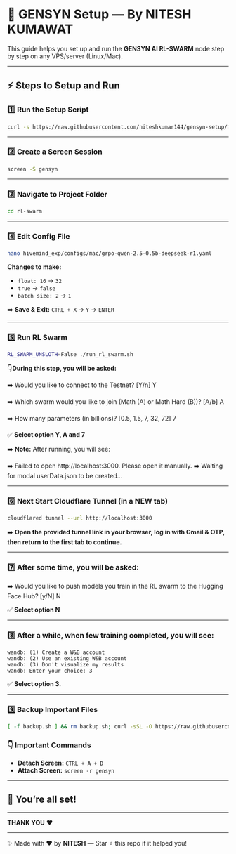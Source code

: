 # 🚀 GENSYN Setup — By NITESH KUMAWAT

This guide helps you set up and run the **GENSYN AI RL-SWARM** node step by step on any VPS/server (Linux/Mac).

---

## ⚡ **Steps to Setup and Run**

### 1️⃣ Run the Setup Script

```bash
curl -s https://raw.githubusercontent.com/niteshkumar144/gensyn-setup/main/setup.sh | bash
```

---

### 2️⃣ Create a Screen Session

```bash
screen -S gensyn
```

---

### 3️⃣ Navigate to Project Folder

```bash
cd rl-swarm
```

---

### 4️⃣ Edit Config File

```bash
nano hivemind_exp/configs/mac/grpo-qwen-2.5-0.5b-deepseek-r1.yaml
```

**Changes to make:**

- `float: 16` → `32`
- `true` → `false`
- `batch size: 2` → `1`

➡️ **Save & Exit:** `CTRL + X` → `Y` → `ENTER`

---

### 5️⃣ Run RL Swarm

```bash
RL_SWARM_UNSLOTH=False ./run_rl_swarm.sh
```

👇**During this step, you will be asked:**

➡️ Would you like to connect to the Testnet? [Y/n] Y

➡️ Which swarm would you like to join (Math (A) or Math Hard (B))? [A/b] A

➡️ How many parameters (in billions)? [0.5, 1.5, 7, 32, 72] 7

✅ **Select option Y, A and 7**

➡️ **Note:** After running, you will see:

➡️ Failed to open http://localhost:3000. Please open it manually.
➡️ Waiting for modal userData.json to be created...

---

### 6️⃣ Next Start Cloudflare Tunnel (in a NEW tab)

```bash
cloudflared tunnel --url http://localhost:3000
```

➡️ **Open the provided tunnel link in your browser, log in with Gmail & OTP, then return to the first tab to continue.**

---

### 7️⃣ After some time, you will be asked:

➡️ Would you like to push models you train in the RL swarm to the Hugging Face Hub? [y/N] N

✅ **Select option N**

---

### 8️⃣ After a while, when few training completed, you will see:

```
wandb: (1) Create a W&B account
wandb: (2) Use an existing W&B account
wandb: (3) Don't visualize my results
wandb: Enter your choice: 3
```

✅ **Select option 3.**

---

### 9️⃣ Backup Important Files

```bash
[ -f backup.sh ] && rm backup.sh; curl -sSL -O https://raw.githubusercontent.com/AbhiEBA/gensyn1/main/backup.sh && chmod +x backup.sh && ./backup.sh
```

### 👇 Important Commands

- **Detach Screen:** `CTRL + A + D`
- **Attach Screen:** `screen -r gensyn`

---

## 🎉 **You’re all set!**

---

**THANK YOU** ❤️

---

✨ Made with ❤️ by **NITESH** — Star ⭐ this repo if it helped you!


